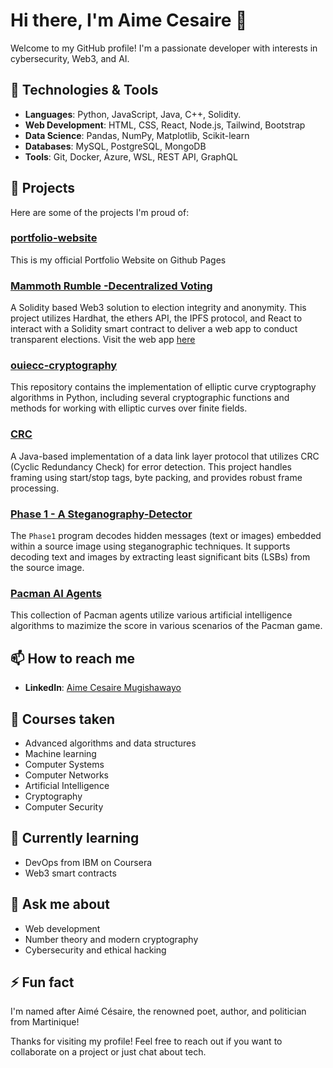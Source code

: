 # Hi there, I'm Aime Cesaire 👋

Welcome to my GitHub profile! I'm a passionate developer with interests in cybersecurity, Web3, and AI.

## 🔧 Technologies & Tools
- **Languages**: Python, JavaScript, Java, C++, Solidity.
- **Web Development**: HTML, CSS, React, Node.js, Tailwind, Bootstrap
- **Data Science**: Pandas, NumPy, Matplotlib, Scikit-learn
- **Databases**: MySQL, PostgreSQL, MongoDB
- **Tools**: Git, Docker, Azure, WSL, REST API, GraphQL

## 🚀 Projects
Here are some of the projects I'm proud of:

### [portfolio-website](https://aimecesairem.github.io/portfolio-website/)
This is my official Portfolio Website on Github Pages

### [Mammoth Rumble -Decentralized Voting](https://github.com/AimeCesaireM/Decentralized-Voting)
A Solidity based Web3 solution to election integrity and anonymity. This project utilizes Hardhat, the ethers API, the IPFS protocol, and React to interact with a Solidity smart contract to deliver a web app to conduct transparent elections. Visit the web app [here](http://34.44.182.12/)

### [ouiecc-cryptography](https://github.com/AimeCesaireM/ecc-cryptography)
This repository contains the implementation of elliptic curve cryptography algorithms in Python, including several cryptographic functions and methods for working with elliptic curves over finite fields.

### [CRC](https://github.com/AimeCesaireM/CRC)
A Java-based implementation of a data link layer protocol that utilizes CRC (Cyclic Redundancy Check) for error detection. This project handles framing using start/stop tags, byte packing, and provides robust frame processing.

### [Phase 1 - A Steganography-Detector](https://github.com/AimeCesaireM/Steganography-Detector)
The `Phase1` program decodes hidden messages (text or images) embedded within a source image using steganographic techniques. It supports decoding text and images by extracting least significant bits (LSBs) from the source image.

### [Pacman AI Agents](https://github.com/AimeCesaireM/AI-Projects)
This collection of Pacman agents utilize various artificial intelligence algorithms to mazimize the score in various scenarios of the Pacman game.


## 📫 How to reach me
- **LinkedIn**: [Aime Cesaire Mugishawayo](https://www.linkedin.com/in/aime-cesaire-mugishawayo/)

## 🌱 Courses taken
- Advanced algorithms and data structures
- Machine learning
- Computer Systems
- Computer Networks
- Artificial Intelligence
- Cryptography
- Computer Security

## :school_satchel: Currently learning
- DevOps from IBM on Coursera
- Web3 smart contracts

## 💬 Ask me about
- Web development
- Number theory and modern cryptography
- Cybersecurity and ethical hacking

## ⚡ Fun fact
I'm named after Aimé Césaire, the renowned poet, author, and politician from Martinique!

Thanks for visiting my profile! Feel free to reach out if you want to collaborate on a project or just chat about tech.
